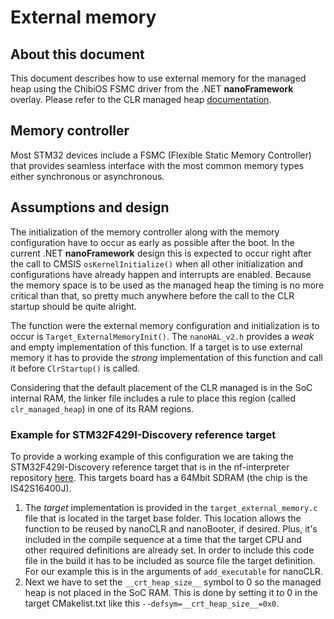 # External memory

## About this document

This document describes how to use external memory for the managed heap using the ChibiOS FSMC driver from the .NET **nanoFramework** overlay.
Please refer to the CLR managed heap [documentation](clr-managed-heap.md).

## Memory controller

Most STM32 devices include a FSMC (Flexible Static Memory Controller) that provides seamless interface with the most common memory types either synchronous or asynchronous.

## Assumptions and design

The initialization of the memory controller along with the memory configuration have to occur as early as possible after the boot. In the current .NET **nanoFramework** design this is expected to occur right after the call to CMSIS `osKernelInitialize()` when all other initialization and configurations have already happen and interrupts are enabled. Because the memory space is to be used as the managed heap the timing is no more critical than that, so pretty much anywhere before the call to the CLR startup should be quite alright.

The function were the external memory configuration and initialization is to occur is `Target_ExternalMemoryInit()`. The `nanoHAL_v2.h` provides a _weak_ and empty implementation of this function. If a target is to use external memory it has to provide the _strong_ implementation of this function and call it before `ClrStartup()` is called.

Considering that the default placement of the CLR managed is in the SoC internal RAM, the linker file includes a rule to place this region (called `clr_managed_heap`) in one of its RAM regions.

### Example for STM32F429I-Discovery reference target

To provide a working example of this configuration we are taking the STM32F429I-Discovery reference target that is in the nf-interpreter repository [here](https://github.com/nanoframework/nf-interpreter/tree/develop/targets/CMSIS-OS/ChibiOS/ST_STM32F429I_DISCOVERY).
This targets board has a 64Mbit SDRAM (the chip is the IS42S16400J).

1. The _target_ implementation is provided in the `target_external_memory.c` file that is located in the target base folder. This location allows the function to be reused by nanoCLR and nanoBooter, if desired. Plus, it's included in the compile sequence at a time that the target CPU and other required definitions are already set.
In order to include this code file in the build it has to be included as source file the target definition. For our example this is in the arguments of `add_executable` for nanoCLR.
2. Next we have to set the `__crt_heap_size__` symbol to 0 so the managed heap is not placed in the SoC RAM. This is done by setting it to 0 in the target CMakelist.txt like this `--defsym=__crt_heap_size__=0x0`.

